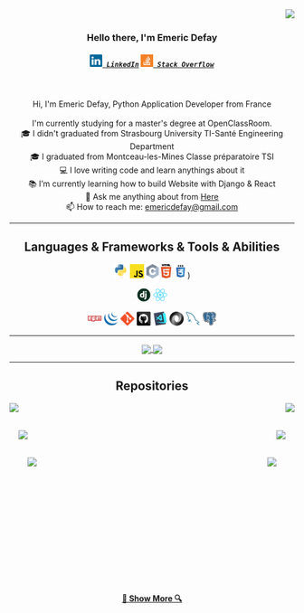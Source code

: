 <img align="right" src="https://visitor-badge.laobi.icu/badge?page_id=emericdefay.emericdefay">
<br>
<h3 align="center">
  Hello there, I'm Emeric Defay
</h3>
<h5 align="center">
  <code><a href="https://www.linkedin.com/in/emericdefay/" title="LinkedIn Profile"><img width="22" src="https://github.com/emericdefay/emericdefay/blob/main/images/linkedin.svg"/> LinkedIn</a></code> <code><a href="https://stackoverflow.com/users/15695135/emeric-d" title="Stack Overflow Profile"><img width="22" src="https://github.com/emericdefay/emericdefay/blob/main/images/stackoverflow.svg"> Stack Overflow</a></code>
</h5>
<br>
<p align="center">
  Hi, I'm Emeric Defay, Python Application Developer from France
  <br>
  <br>
   I'm currently studying for a master's degree at OpenClassRoom.
  <br>
  🎓 I didn't graduated from Strasbourg University TI-Santé Engineering Department
  <br>
  🎓 I graduated from Montceau-les-Mines Classe préparatoire TSI
  <br>
  💻 I love writing code and learn anythings about it
  <br>
  📚 I’m currently learning how to build Website with Django & React
  <br>
  💬 Ask me anything about from <a href="https://github.com/emericdefay/emericdefay/issues" title="Issues">Here</a>
  <br>
  📫 How to reach me: <a href="mailto: emericdefay@gmail.com">emericdefay@gmail.com</a>
</p>

<hr>

<h2 align="center">Languages & Frameworks & Tools & Abilities</h2>

<p align="center" class="languages">
  <code><img title="Python" height="25" src="https://github.com/emericdefay/emericdefay/blob/main/images/python-original.svg"></code>
  <code><img title="Javascript" height="25" src="https://github.com/emericdefay/emericdefay/blob/main/images/javascript.svg"></code>
  <code><img title="C" height="25" src="https://github.com/emericdefay/emericdefay/blob/main/images/c.svg"></code>
  <code><img title="HTML5" height="25" src="https://github.com/emericdefay/emericdefay/blob/main/images/html5.svg"></code>
  <code><img title="CSS" height="25" src="https://github.com/emericdefay/emericdefay/blob/main/images/css.svg"></code>)
</p>
<p align="center" class="frameworks">
  <code><img title="Django" height="25" src="https://github.com/emericdefay/emericdefay/blob/main/images/django.png"></code>
  <code><img title="React" height="25" src="https://github.com/emericdefay/emericdefay/blob/main/images/react-original.svg"></code>
</p>
<p align="center" class="tools">
  <code><img title="npm" height="25" src="https://github.com/emericdefay/emericdefay/blob/main/images/npm.svg"></code>
  <code><img title="JQuery" height="25" src="https://github.com/emericdefay/emericdefay/blob/main/images/jquery-original.svg"></code>
  <code><img title="Git" height="25" src="https://github.com/emericdefay/emericdefay/blob/main/images/git-original.svg"></code>
  <code><img title="GitHub" height="25" src="https://github.com/emericdefay/emericdefay/blob/main/images/github.svg"></code>
  <code><img title="Visual Studio Code" height="25" src="https://github.com/emericdefay/emericdefay/blob/main/images/vscode.png"></code>
  <code><img title="JSON" height="25" src="https://github.com/emericdefay/emericdefay/blob/main/images/json.svg"></code>
  <code><img title="MySQL" height="25" src="https://github.com/emericdefay/emericdefay/blob/main/images/mysql.svg"></code>
  <code><img title="PostgreSQL" height="25" src="https://github.com/emericdefay/emericdefay/blob/main/images/postgresql.svg"></code>
</p>

<hr>

<p align=center>
  <a href="https://github.com/emericdefay/">
    <img height=175 align="center" src="https://github-readme-stats.vercel.app/api?username=emericdefay&show_icons=true&theme=gotham">
  </a>
  <a href="https://github.com/emericdefay/">
    <img height=175 align="center" src="https://github-readme-stats.vercel.app/api/top-langs/?username=emericdefay&title_color=2aa889&text_color=99d1ce&icon_color=2bbc8a&bg_color=0c1014&langs_count=8&layout=compact" />
  </a>
</p>
<hr>
<h2 align="center">Repositories</h2>
<p width="100%" align="center">
  <a align="left" href="https://github.com/Emericdefay/OCR_P9" title="OCR - Project 9">
    <img align="left" height="115" src="https://github-readme-stats.vercel.app/api/pin/?username=emericdefay&repo=OCR_P9&theme=gotham"></a>
  <a align="right" href="https://github.com/Emericdefay/OCR_P6" title="OCR - Projet 6">
    <img align="right" height="115" src="https://github-readme-stats.vercel.app/api/pin/?username=emericdefay&repo=OCR_P6&theme=gotham"></a>
</p>
<br><br>
<p width="100%" align="center">
  <a align="left" href="https://github.com/emericdefay/Scripts-keyboard" title="Personnal keyboard's scripts"><img align="left" height="115" src="https://github-readme-stats.vercel.app/api/pin/?username=emericdefay&repo=Scripts-keyboard&theme=gotham"></a>
  <a align="right" href="https://github.com/emericdefay/MVChess" title="OCR - Projet 4"><img align="right" height="115" src="https://github-readme-stats.vercel.app/api/pin/?username=emericdefay&repo=MVChess&theme=gotham"></a>
</p>
<br><br>
<p width="100%" align="center">
  <a align="left" href="https://github.com/emericdefay/MAS-to-MBS" title="First Python program reading MIDI"><img align="left" height="115" src="https://github-readme-stats.vercel.app/api/pin/?username=emericdefay&repo=MAS-to-MBS&theme=gotham"></a>
  <a align="right" href="https://github.com/emericdefay/OCR_Train_Snake" title="Train POO with Snake"><img align="right" height="115" src="https://github-readme-stats.vercel.app/api/pin/?username=emericdefay&repo=OCR_Train_Snake&theme=gotham"></a>
</p>
<br><br><br><br><br><br><br><br><br><br><br><br><br>
<h4 align="center">
  <a href="https://github.com/emericdefay?tab=repositories" title="Show Repositories">🔎 Show More 🔍</a>
</h4>
